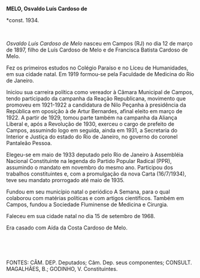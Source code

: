 **MELO, Osvaldo Luís Cardoso de**

\*const. 1934.

 

*Osvaldo Luís Cardoso de Melo* nasceu em Campos (RJ) no dia 12 de março
de 1897, filho de Luís Cardoso de Melo e de Francisca Batista Cardoso de
Melo.

Fez os primeiros estudos no Colégio Paraíso e no Liceu de Humanidades,
em sua cidade natal. Em 1919 formou-se pela Faculdade de Medicina do Rio
de Janeiro.

Iniciou sua carreira política como vereador à Câmara Municipal de
Campos, tendo participado da campanha da Reação Republicana, movimento
que promoveu em 1921-1922 a candidatura de Nilo Peçanha à presidência da
República em oposição à de Artur Bernardes, afinal eleito em março de
1922. A partir de 1929, tomou parte também na campanha da Aliança
Liberal e, após a Revolução de 1930, exerceu o cargo de prefeito de
Campos, assumindo logo em seguida, ainda em 1931, a Secretaria do
Interior e Justiça do estado do Rio de Janeiro, no governo do coronel
Pantaleão Pessoa.

Elegeu-se em maio de 1933 deputado pelo Rio de Janeiro à Assembléia
Nacional Constituinte na legenda do Partido Popular Radical (PPR),
assumindo o mandato em novembro do mesmo ano. Participou dos trabalhos
constituintes e, com a promulgação da nova Carta (16/7/1934), teve seu
mandato prorrogado até maio de 1935.

Fundou em seu município natal o periódico A Semana, para o qual
colaborou com matérias políticas e com artigos científicos. Também em
Campos, fundou a Sociedade Fluminense de Medicina e Cirurgia.

Faleceu em sua cidade natal no dia 15 de setembro de 1968.

Era casado com Aída da Costa Cardoso de Melo.

 

 

FONTES: CÂM. DEP. Deputados; Câm. Dep. seus componentes; CONSULT.
MAGALHÃES, B.; GODINHO, V. Constituintes.

 
